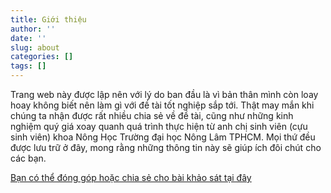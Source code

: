 ```yaml
---
title: Giới thiệu
author: ''
date: ''
slug: about
categories: []
tags: []
---
```


Trang web này được lập nên với lý do ban đầu là vì bản thân mình còn loay hoay không biết nên làm gì với đề tài tốt nghiệp sắp tới. Thật may mắn khi chúng ta nhận được rất nhiều chia sẻ về đề tài, cũng như những kinh nghiệm quý giá xoay quanh quá trình thực hiện từ anh chị sinh viên (cựu sinh viên) khoa Nông Học Trường đại học Nông Lâm TPHCM. Mọi thứ đều được lưu trữ ở đây, mong rằng những thông tin này sẽ giúp ích đôi chút cho các bạn.

[Bạn có thể đóng góp hoặc chia sẻ cho bài khảo sát tại đây](https://forms.gle/un2q6r2kfpN5wkr79)